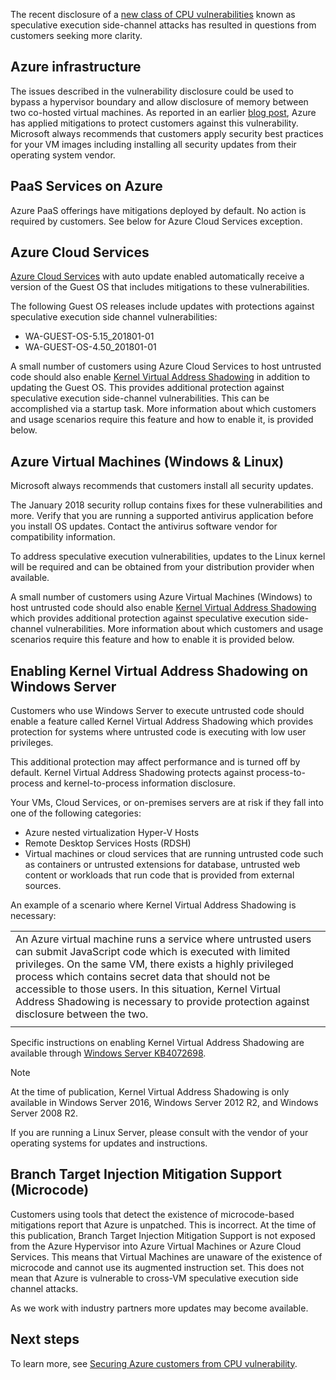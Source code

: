 
 
The recent disclosure of a [new class of CPU vulnerabilities](https://portal.msrc.microsoft.com/en-US/security-guidance/advisory/ADV180002) known as speculative execution side-channel attacks has resulted in questions from customers seeking more clarity. 

 
## Azure infrastructure

The issues described in the vulnerability disclosure could be used to bypass a hypervisor boundary and allow disclosure of memory between two co-hosted virtual machines. As reported in an earlier [blog post](https://azure.microsoft.com/blog/securing-azure-customers-from-cpu-vulnerability/), Azure has applied mitigations to protect customers against this vulnerability.  Microsoft always recommends that customers apply security best practices for your VM images including installing all security updates from their operating system vendor.

## PaaS Services on Azure
Azure PaaS offerings have mitigations deployed by default. No action is required by customers. See below for Azure Cloud Services exception.  


## Azure Cloud Services

[Azure Cloud Services](https://azure.microsoft.com/services/cloud-services/) with auto update enabled automatically receive a version of the Guest OS that includes mitigations to these vulnerabilities. 

The following Guest OS releases include updates with protections against speculative execution side channel vulnerabilities:

* WA-GUEST-OS-5.15_201801-01
* WA-GUEST-OS-4.50_201801-01


A small number of customers using Azure Cloud Services to host untrusted code should also enable [Kernel Virtual Address Shadowing](#enabling-kernel-virtual-address-shadowing-on-windows-server) in addition to updating the Guest OS. This provides additional protection against speculative execution side-channel vulnerabilities. This can be accomplished via a startup task. More information about which customers and usage scenarios require this feature and how to enable it, is provided below.


## Azure Virtual Machines (Windows & Linux)

Microsoft always recommends that customers install all security updates. 

The January 2018 security rollup contains fixes for these vulnerabilities and more. Verify that you are running a supported antivirus application before you install OS updates. Contact the antivirus software vendor for compatibility information. 

To address speculative execution vulnerabilities, updates to the Linux kernel will be required and can be obtained from your distribution provider when available. 

A small number of customers using Azure Virtual Machines (Windows) to host untrusted code should also enable [Kernel Virtual Address Shadowing](#enabling-kernel-virtual-address-shadowing-on-windows-server) which provides additional protection against speculative execution side-channel vulnerabilities.  More information about which customers and usage scenarios require this feature and how to enable it is provided below.


## Enabling Kernel Virtual Address Shadowing on Windows Server

Customers who use Windows Server to execute untrusted code should enable a feature called Kernel Virtual Address Shadowing which provides protection for systems where untrusted code is executing with low user privileges.

This additional protection may affect performance and is turned off by default. Kernel Virtual Address Shadowing protects against process-to-process and kernel-to-process information disclosure.

Your VMs, Cloud Services, or on-premises servers are at risk if they fall into one of the following categories:

* Azure nested virtualization Hyper-V Hosts
* Remote Desktop Services Hosts (RDSH)
* Virtual machines or cloud services that are running untrusted code such as containers or untrusted extensions for database, untrusted web content or workloads that run code that is provided from external sources.

An example of a scenario where Kernel Virtual Address Shadowing is necessary: 

|     |
|-----|
|An Azure virtual machine runs a service where untrusted users can submit JavaScript code which is executed with limited privileges. On the same VM, there exists a highly privileged process which contains secret data that should not be accessible to those users. In this situation, Kernel Virtual Address Shadowing is necessary to provide protection against disclosure between the two.|
|     | 

Specific instructions on enabling Kernel Virtual Address Shadowing are available through [Windows Server KB4072698](https://support.microsoft.com/help/4072698/windows-server-guidance-to-protect-against-the-speculative-execution).


> [!NOTE]
> At the time of publication, Kernel Virtual Address Shadowing is only available in Windows Server 2016, Windows Server 2012 R2, and Windows Server 2008 R2.  
>
>

If you are running a Linux Server, please consult with the vendor of your operating systems for updates and instructions.

## Branch Target Injection Mitigation Support (Microcode)

Customers using tools that detect the existence of microcode-based mitigations report that Azure is unpatched. This is incorrect. At the time of this publication, Branch Target Injection Mitigation Support is not exposed from the Azure Hypervisor into Azure Virtual Machines or Azure Cloud Services. This means that Virtual Machines are unaware of the existence of microcode and cannot use its augmented instruction set. This does not mean that Azure is vulnerable to cross-VM speculative execution side channel attacks.
 
As we work with industry partners more updates may become available.

## Next steps

To learn more, see [Securing Azure customers from CPU vulnerability](https://azure.microsoft.com/blog/securing-azure-customers-from-cpu-vulnerability/).